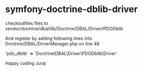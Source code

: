 # symfony-doctrine-dblib-driver

checkoutfiles files to vendor/doctrine/dbal/lib/Doctrine/DBAL/Driver/PDODblib

And register by adding following lines into Doctrine/DBAL/DriverManager.php on line 48

'pdo_dblib'         => 'Doctrine\DBAL\Driver\PDODblib\Driver'


Happy coding
Juraj
